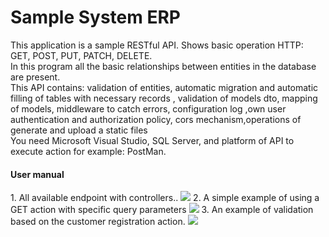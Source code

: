 # Sample System ERP
This application is a sample RESTful API. Shows basic operation HTTP: GET, POST, PUT, PATCH, DELETE. <br>
In this program all the basic relationships between entities in the database are present. <br>
This API contains:  validation of entities, automatic migration and automatic filling of tables with necessary records , validation of models dto, mapping of models, middleware to catch errors, configuration log ,own user authentication and authorization policy, cors mechanism,operations of generate and upload a static files <br>
You need Microsoft Visual Studio, SQL Server, and platform of API to execute action for example: PostMan. <br>

<h4>User manual</h4>
1. All available endpoint with controllers..
<img src="https://user-images.githubusercontent.com/109304818/194184232-188e86f5-85b8-43c4-9a8b-3bc562563baa.png"/>
2. A simple example of using a GET action with specific query parameters
<img src="https://user-images.githubusercontent.com/109304818/194185130-57a5fc69-b42c-4087-998b-83f74d0358c3.png"/>
3. An example of validation based on the customer registration action.
<img src="https://user-images.githubusercontent.com/109304818/194185685-8aa3c6d9-92af-4c7d-a4ea-e4c641cf2bfa.png"/>
